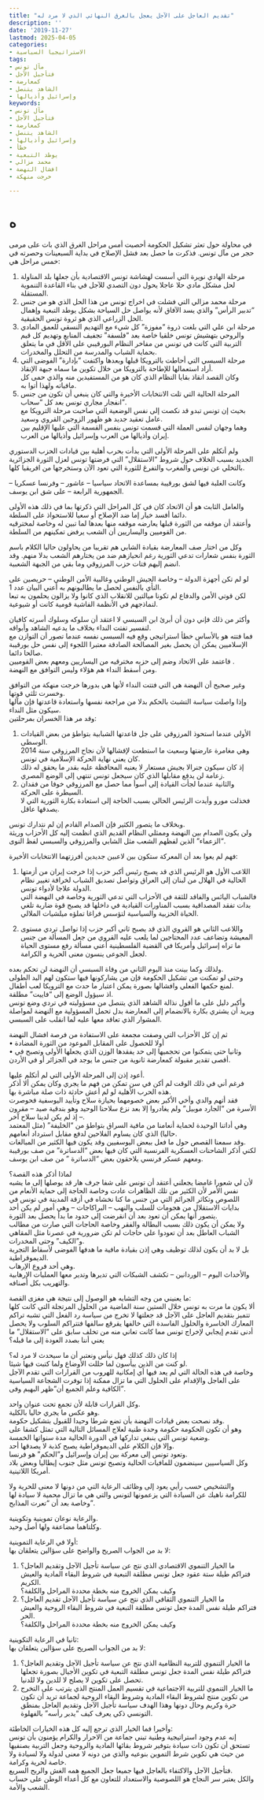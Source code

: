 ```yaml
---
title: "تقديم العاجل على الآجل يعجل بالغرق النهائي الذي لا مرد له"
description: ''
date: '2019-11-27'
lastmod: 2025-04-05
categories:
- الاستراتيجيا السياسية
tags:
- مآل تونس
- فتأجيل الآجل
- كمعارضة
- الشاهد يتنصل
- وإسرائيل وأذيالها
keywords:
- مآل تونس
- فتأجيل الآجل
- كمعارضة
- الشاهد يتنصل
- وإسرائيل وأذيالها
- خطأ
- يوطد التبعية
- محمد مزالي
- افشال النهضة
- خرجت منهكة

---
```

# **ه**

في محاولة حول تعثر تشكيل الحكومة أحصيت أمس مراحل الغرق الذي بات على مرمى حجر من مآل تونس. فذكرت ما حصل بعد فشل الإصلاح في بداية السبعينات وحصرته في خمس مراحل هي:  
1. مرحلة الهادي نويرة التي أسست لهشاشة تونس الاقتصادية بأن جعلها بلد المناولة لحل مشكل مادي حلا عاجلا يحول دون التصدي للآجل في بناء القاعدة التنموية المستقلة.  
2. مرحلة محمد مزالي التي فشلت في اخراج تونس من هذا الحل الذي هو من جنس “تدبير الرأس” والذي يسد الآفاق لأنه يواصل حل السياحة بشكل يوطد التبعية وإهمال الحل الزراعي الذي هو ثروة تونس الحقيقية.  
3. مرحلة ابن علي التي بلغت ذروة “مفوزة” كل شيء مع التهديم النسقي للعمق المادي والروحي بتهشيش تونس خلقيا خاصة بعد “فلسفة” تجفيف المنابع وتهديم كل قيم التربية التي كانت في تونس من مفاخر النظام البورقيبي على الأقل في ما يتعلق بحماية الشباب والمدرسة من التحلل والمخدرات.  
4. مرحلة السبسي التي أحاطت بالترويكا قبلها وبعدها واكتفت “بإدارة” الفوضى التي أراد استعمالها للإطاحة بالترويكا من خلال تكوين ما سماه جبهة الإنقاذ.  
وكان القصد انقاذ بقايا النظام الذي كان هو من المستفيدين منه والذي حمى كل مافياته ولهذا أتوا به.  
5. المرحلة الحالية التي تلت الانتخابات الأخيرة والتي كان ينبغي أن تكون من جنس انفجار مجاري تونس بعد كل “سحاب”.  
بحيث إن تونس تبدو قد نكصت إلى نفس الوضعية التي صاحبت مرحلة الترويكا مع عامل تعقيد جديد هو ظهور الزوجين القروي وسعيد.  
وهما وجهان لنفس العملة التي قسمت تونس بنفس القسمة التي عليها الإقليم بين إيران وأذيالها من العرب وإسرائيل وأذيالها من العرب.

ولم أتكلم على المرحلة الأولى التي بدأت بحرب أهلية بين قيادات الحزب الدستوري الجديد بسبب الخلاف حول شروط “الاستقلال” التي فرضتها تونس لعزل الثورة الجزائرية بالتخلي عن تونس والمغرب والتفرغ للثورة التي تعود الآن وستخرجها من افريقيا كلها.

وكانت الغلبة فيها لشق بورقيبة بمساعدة الاتحاد سياسيا – عاشور – وفرنسا عسكريا – الجمهورية الرابعة – على شق ابن يوسف.

والعامل الثابث هو أن الاتحاد كان في كل المراحل التي ذكرتها بما في ذلك هذه الأولى دائما أفسد خيار إما ضد الإصلاح أو سعيا للاستحواذ على السلطة.  
وأعتقد أن موقفه من الثورة قبلها يعارضه موقفه منها بعدها لما تبين له وخاصة لمخترقيه من القوميين واليساريين أن الشعب يرفض تمكينهم من السلطة.

وكل من اختار صف المعارضة بقيادة الشابي هم تقريبا من يحاولون حاليا الكلام باسم الثورة بنفس شعارات تدعي الثورية رغم انحيازهم ضد من يختارهم الشعب بدلا منهم. وقد انضم إليهم فتات حزب المرزوقي وما بقي من الجبهة الشعبية.

لو لم تكن أجهزة الدولة – وخاصة الجيش الوطني وغالبية الأمن الوطني – حريصين على النأي بالنفس لحصل ما يطالبونهم به أعني البيان عدد 1.  
لكن قوتي الأمن والدفاع لم تكونا ميالتين للانقلاب الذي كانوا ولا يزالون يحلمون به تبعا لنماذجهم في الأنظمة الفاشية قومية كانت أو شيوعية.

وأكثر من ذلك فإني دون أن أبرئ ابن السبسي لا اعتقد أن سلوكه وسلوك أسرته كافيان لتفسير تفتت النداء بخلاف ما يدعيه الشاهد وأبواقه.  
فما فتته هو بالأساس خطأ استراتيجي وقع فيه السبسي نفسه عندما تصور أن التوازن مع الإسلاميين يمكن أن يحصل بغير المصالحة الصادقة معتبرا اللجوء إلى نفس حل بورقيبة صالحا دائما.  
فاعتمد على الاتحاد وضم إلى حزبه مخترقيه من اليساريين ومعهم بعض القوميين .  
ومن أسقط النداء هم هؤلاء وليس التوافق مع النهضة.

وغير صحيح أن النهضة هي التي فتتت النداء لأنها هي بدورها خرجت منهكة من التوافق وخسرت ثلثي قوتها.  
وإذا واصلت سياسة التشبث بالحكم بدلا من مراجعة نفسها واستعادة قاعدتها فإن مآلها سيكون مثل النداء.  
وقد مر هذا الخسران بمرحلتين:  
1. الأولى عندما استحوذ المرزوقي على جل قاعدتها الشبابية بتواطؤ من بعض القيادات الوسطى.  
وهي مغامرة عارضتها وسعيت ما استطعت لإفشالها لأن نجاح المرزوقي سنة 2014 كان يعني نهاية الحركة الإسلامية في تونس.  
إذ كان سيكون جنرالا بجيش مستعار لا يعنيه المحافظة عليه بقدر ما يحقق له ذلك زعامة لن يدفع مقابلها الذي كان سيجعل تونس تنتهي إلى الوضع المصري.  
2. والثانية عندما لجأت القيادة إلى أسوأ مما حصل مع المرزوقي خوفا من فقدان السيطرة على الحركة.  
فخذلت مورو وأيدت الرئيس الحالي بسبب الحاجة إلى استعادة بكارة الثورية التي لا يصدقها عاقل.

وبخلاف ما يتصور الكثير فإن الصدام القادم إن لم نتدارك تونس.  
ولن يكون الصدام بين النهضة وممثلي النظام القديم الذي انظمت إليه كل الأحزاب وريثة “الزعماء” الذين لفظهم الشعب مثل الشابي والمرزوقي والسبسي لفظ النوى.

فهم لم يعوا بعد أن المعركة ستكون بين لاعبين جديدين أفرزتهما الانتخابات الأخيرة:

1. اللاعب الأول هو الرئيس الذي قد يصبح رئيس أكبر حزب إذا خرجت إيران من أزمتها الحالية في الهلال من لبنان إلى العراق وتواصل تصديق الشباب لخرافة تغيير نظام الدولة علاجا لأدواء تونس.  
فالشباب اليائس والفاقد للثقة في الأحزاب التي تدعي الثورية وخاصة في النهضة التي بدات تفقد المصداقية بسبب المناورات القيادية في داخلها قد يصبح قوة ضاربة تلغي الحياة الحزبية والسياسية لتؤسس فراغا تملؤه ميلشيات الملالي.

2. واللاعب الثاني هو القروي الذي قد يصبح ثاني أكبر حزب إذا تواصل تردي مستوى المعيشة وتضاعف عدد المحتاجين لما يلعب عليه القروي من جعل المسألة من جنس ما تراه إسرائيل وأمريكا في القضية الفلسطينية أعني مسألة رفع مستوى الحياة لجعل الجوعى ينسون معنى الحرية و الكرامة.

ولذلك وكما بينت منذ اليوم الثاني من وفاة السبسي أن النهضة لن تحكم بعده.  
وحتى لو تمكنت من تشكيل الحكومة فإن من يشاركونها فيها ستكون لهم اليد الطولى لمنع حكمها الفعلي وافشالها بصورة يمكن اعتبار ما حدث مع الترويكا لعب أطفال.  
اذ سيؤول الوضع إلى “فاييت” مطلقة.  
وأكبر دليل على ما أقول نذالة الشاهد الذي يتنصل من مسؤوليته في تردي وضع تونس ويريد أن يشتري بكارة بالانضمام إلى المعارضة بدل تحمل المسؤولية مع النهضة لمواصلة المشوار الذي تعاقد معها عليه لما انقلب على السبسي.

ثم إن كل الأحزاب التي وصفت مجمعة على الاستفادة من فرصة افشال النهضة  
• أولا للحصول على المقابل الموعود من الثورة المضادة  
• وثانيا حتى يتمكنوا من تحجميها إلى حد يفقدها الوزن الذي يجعلها الأولى وتصبح في أقصى تقدير مقبولة كمعارضة ثانوية من جنس ما يوجد في الجزائر أو في الأردن.

أعود إذن إلى المرحلة الأولى التي لم أتكلم عليها.  
فرغم أني في ذلك الوقت لم أكن في سن تمكن من فهم ما يجري وكان يمكن ألا أذكر هذه الحرب الأهلية لو لم أعش حادثة ذات صلة مباشرة بها.  
فقد أتهم والدي وأخي الأكبر بعض خصومهما بحيازة سلاح وتأييد اليوسفية فحوصرت الأسرة من “الجارد موبيل” ولم يغادروا إلا بعد نزع سلاحنا الوحيد وهو بندقية صيد – مقرون – إذ لم يكن لدينا سلاح آخر.  
وهي أداتنا الوحيدة لحماية أنعامنا من مافية السراق بتواطؤ من “الخليفة” (مثل المعتمد حاليا) الذي كان يساوم الفلاحين لدفع مقابل استرداد أنعامهم.  
وقد سمعنا القصص حول ما فعل ببعض اليوسفيين وقد يكون فيها الكثير من المبالغات.  
لكني أذكر الشاحنات العسكرية الفرنسية التي كان فيها بعض “الدساترة” من صف بورقيبة ومعهم عسكر فرنسي يلاحقون بعض “الدساترة ” من صف ابن يوسف.

لماذا أذكر هذه القصة؟  
لأن لي شعورا غامضا يجعلني أعتقد أن تونس على شفا جرف هار قد يوصلها إلى ما يشبه نفس الأمر لأن الكثير من تلك الظاهرات عادت وخاصة الحاجة إلى حماية الأنعام من اللصوص وتكاثر الجرائم التي من جنس ما كنا نخشاه في أزقة المدينة في تونس في بدايات الاستقلال من هجومات للسلب والنهب – البراكاجات – وهي أمور لم يكن أحد يتصور أنها يمكن أن تعود بعد أن انقرضت إلى حدود ما بدأ يحصل بعد الثورة.  
ولا يمكن أن يكون ذلك بسبب البطالة والفقر وخاصة الحاجات التي صارت من مطالب الشباب العاطل بعد أن تعودوا على حاجات لم تكن ضرورية في عصرنا مثل المقاهي و”الكيف” وحتى المخدرات.  
بل لا بد أن يكون لذلك توظيف وهي إذن بقيادة مافية ما هدفها الفوضى لأسقاط التجربة الديموقراطية.  
وهي أحد فروع الإرهاب.  
والأحداث اليوم – الوردانين – تكشف الشبكات التي تديرها وتدير معها العمليات الإرهابية والتهريب بكل أصنافه.

ما يعنيني من وجه التشابه هو الوصول إلى نتيجة هي مغزى القصة:  
ألا يكون ما مرت به تونس خلال الستين سنة الماضية من الحلول المرتجلة التي كانت كلها تتميز بتقديم العاجل على الآجل قد جعلتها لا تخرج من سياسة رد الفعل التي تشبه تراكم المعارك الخاسرة والحلول الفاسدة التي خالفها يقرقع سالفها فتتراكم السلوب ولا يحصل أدنى تقدم إيجابي لإخراج تونس مما كانت تعاني منه من تخلف سابق على “الاستقلال” ما يعني أننا بصدد العودة إلى ما قبله؟

إذا كان ذلك كذلك فهل نيأس ونعتبر أن ما سيحدث لا مرد له؟  
لو كنت من الذين ييأسون لما حللت الأوضاع ولما كتبت فيها شيئا.  
وخاصة في هذه الحالة التي لم يعد فيها أي إمكانية للهروب من القرارات التي تقدم الآجل على العاجل والإقدام على الحلول التي ما تزال ممكنة إذا توفرت الشجاعة السياسية الكافية وعلم الجميع أن”ظهر البهيم وفى”.

وكل القرارات قابلة لأن تجمع تحت عنوان واحد.  
وهو عكس ما يجري حاليا بالكلية.  
وقد نصحت بعض قيادات النهضة بأن تضع شرطا وحيدا للقبول بتشكيل حكومة.  
وهو أن تكون الحكومة حكومة وحدة طنية لعلاج المسائل التالية التي تمثل كشفا على وضعية تونس التي ينبغي تداركها في الدورة الحالية مدة سنواتها الخمسة.  
وإلا فإن الكلام على الديموقراطية يصبح كذبة لا يصدقها أحد.  
وتعود تونس إلى معركة بين إيران وإسرائيل و”الحكم” هو فرنسا.  
وكل السياسيين سينضمون للمافيات الحالية وتصبح تونس مثل جنوب إيطاليا وبعض بلاد أمريكا اللاتينية.

والتشخيص حسب رأيي يعود إلى وظائف الرعاية التي من دونها لا معنى للحرية ولا للكرامة ناهيك عن السيادة التي يزعمونها لتونس والتي هي ما تزال محمية لا سيادة لها وخاصة بعد أن “تعرت المذابح”.

والرعاية نوعان تموينية وتكوينية.  
وكلتاهما مضاعفة ولها أصل وحيد.

أولا في الرعاية التموينية:  
لا بد من الجواب الصريح والواضح على سؤالين يتعلقان بها:  
1. ما الخيار التنموي الاقتصادي الذي نتج عن سياسة تأجيل الآجل وتقديم العاجل؟  
فتراكم طيلة ستة عقود جعل تونس مطلقة التبعية في شروط البقاء المادية والعيش الكريم.  
وكيف يمكن الخروج منه بخطة محددة المراحل والكلفة؟  
2. ما الخيار التنموي الثقافي الذي نتج عن سياسة تأجيل الآجل تقديم العاجل؟  
فتراكم طيلة نفس المدة جعل تونس مطلقة التبعية في شروط البقاء الروحية والعيش الحر.  
وكيف يمكن الخروج منه بخطة محددة المراحل والكلفة؟

ثانيا في الرعاية التكوينية:  
لا بد من الجواب الصريح على سؤالين يتعلقان بها:  
1. ما الخيار التنموي للتربية النظامية الذي نتج عن سياسة تأجيل الآجل وتقديم العاجل؟  
فتراكم طيلة نفس المدة جعل تونس مطلقة التبعية في تكوين الأجيال بصورة تجعلها تحصل على تكوين لا يصلح لا للدين ولا للدنيا.  
2. ما الخيار التنموي للتربية الاجتماعية في تقسيم العمل المنتج الذي يترتب على التخرج من تكوين منتج لشروط البقاء المادية وشروط البقاء الروحية لجماعة تريد أن تكون حرة وكريم وحال دونها وهذا الهدف سياسة تأجيل الآجل وتقديم العاجل بمنطق التونسي ذكي يعرف كيف “يدبر رأسه” بالفهلوة.

وأخيرا فما الخيار الذي ترجع إليه كل هذه الخيارات الخاطئة:  
إنه عدم وجود استراتيجية وطنية تبني جماعة من الاحرار والكرام يؤمنون بأن تونس تستحق أن تكون ذات سيادة بتوفير شروط بقائها المادية والروحية وجعل التربية بصنفيها من حيث هي تكوين شرط التموين بنوعيه والذي من دونه لا معنى لدولة ولا لسيادة ولا خاصة لحرية وكرامة.  
فتأجيل الآجل والاكتفاء بالعاجل فيها جميعا جعل الجميع همه الغش والربح السريع.  
والكل يعتبر سر النجاح هو اللصوصية والاستعداد للتعاون مع كل أعداء الوطن على حساب الشعب والأمة.

###

